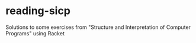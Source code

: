 # reading-sicp
Solutions to some exercises from "Structure and Interpretation of Computer Programs" using Racket
